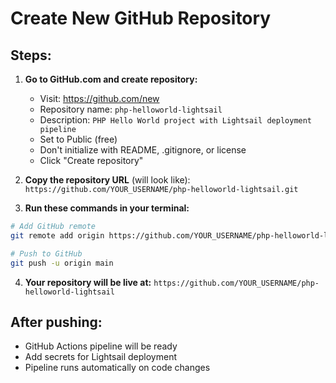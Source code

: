 # Create New GitHub Repository

## Steps:

1. **Go to GitHub.com and create repository:**
   - Visit: https://github.com/new
   - Repository name: `php-helloworld-lightsail`
   - Description: `PHP Hello World project with Lightsail deployment pipeline`
   - Set to Public (free)
   - Don't initialize with README, .gitignore, or license
   - Click "Create repository"

2. **Copy the repository URL** (will look like):
   `https://github.com/YOUR_USERNAME/php-helloworld-lightsail.git`

3. **Run these commands in your terminal:**

```bash
# Add GitHub remote
git remote add origin https://github.com/YOUR_USERNAME/php-helloworld-lightsail.git

# Push to GitHub
git push -u origin main
```

4. **Your repository will be live at:**
   `https://github.com/YOUR_USERNAME/php-helloworld-lightsail`

## After pushing:
- GitHub Actions pipeline will be ready
- Add secrets for Lightsail deployment
- Pipeline runs automatically on code changes